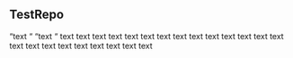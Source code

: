 ## TestRepo
“text “
“text “
text
text
text
text
text
text
text
text
text
text
text
text
text
text
text
text
text
text
text
text
text
text
text
